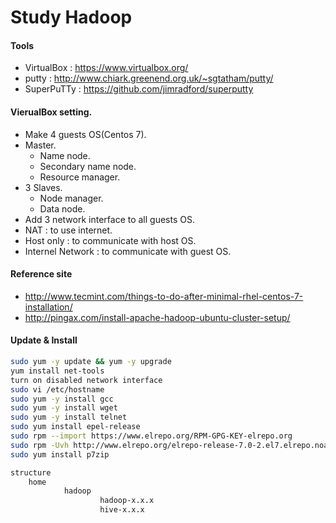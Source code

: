 # Study Hadoop 

#### Tools 
* VirtualBox : https://www.virtualbox.org/
* putty : http://www.chiark.greenend.org.uk/~sgtatham/putty/
* SuperPuTTy : https://github.com/jimradford/superputty

#### VierualBox setting.
* Make 4 guests OS(Centos 7).
 * Master.
   * Name node.
    * Secondary name node.
    * Resource manager.
 * 3 Slaves.
   * Node manager.
    * Data node.
* Add 3 network interface to all guests OS.
 * NAT : to use internet.
 * Host only : to communicate with host OS.
 * Internel Network : to communicate with guest OS.

#### Reference site
* http://www.tecmint.com/things-to-do-after-minimal-rhel-centos-7-installation/
* http://pingax.com/install-apache-hadoop-ubuntu-cluster-setup/

#### Update & Install
```bash
sudo yum -y update && yum -y upgrade
yum install net-tools
turn on disabled network interface
sudo vi /etc/hostname
sudo yum -y install gcc
sudo yum -y install wget
sudo yum -y install telnet
sudo yum install epel-release
sudo rpm --import https://www.elrepo.org/RPM-GPG-KEY-elrepo.org
sudo rpm -Uvh http://www.elrepo.org/elrepo-release-7.0-2.el7.elrepo.noarch.rpm
sudo yum install p7zip

structure
	home 
        	hadoop
                	hadoop-x.x.x
                	hive-x.x.x

```
